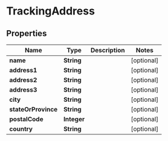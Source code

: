 

# TrackingAddress

## Properties

Name | Type | Description | Notes
------------ | ------------- | ------------- | -------------
**name** | **String** |  |  [optional]
**address1** | **String** |  |  [optional]
**address2** | **String** |  |  [optional]
**address3** | **String** |  |  [optional]
**city** | **String** |  |  [optional]
**stateOrProvince** | **String** |  |  [optional]
**postalCode** | **Integer** |  |  [optional]
**country** | **String** |  |  [optional]



